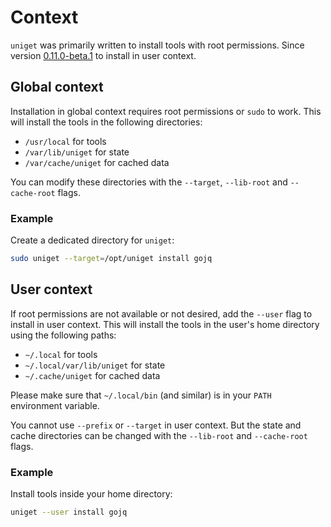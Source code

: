 # Context

`uniget` was primarily written to install tools with root permissions. Since version [0.11.0-beta.1](https://github.com/uniget-org/cli/releases/tag/v0.11.0-beta.1) to install in user context.

## Global context

Installation in global context requires root permissions or `sudo` to work. This will install the tools in the following directories:

- `/usr/local` for tools
- `/var/lib/uniget` for state
- `/var/cache/uniget` for cached data

You can modify these directories with the `--target`, `--lib-root` and `--cache-root` flags.

### Example

Create a dedicated directory for `uniget`:

```bash
sudo uniget --target=/opt/uniget install gojq
```

## User context

If root permissions are not available or not desired, add the `--user` flag to install in user context. This will install the tools in the user's home directory using the following paths:

- `~/.local` for tools
- `~/.local/var/lib/uniget` for state
- `~/.cache/uniget` for cached data

Please make sure that `~/.local/bin` (and similar) is in your `PATH` environment variable.

You cannot use `--prefix` or `--target` in user context. But the state and cache directories can be changed with the `--lib-root` and `--cache-root` flags.

### Example

Install tools inside your home directory:

```bash
uniget --user install gojq
```
